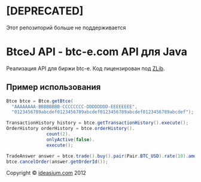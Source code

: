 # [DEPRECATED]

Этот репозиторий больше не поддерживается


BtceJ API - btc-e.com API для Java
==================================

Реализация API для биржи btc-e. Код лицензирован под [ZLib](http://ru.wikipedia.org/wiki/Лицензия_zlib).

Пример использования
--------------------

```java
Btce btce = Btce.getBtce(
  "AAAAAAAA-BBBBBBBB-CCCCCCCC-DDDDDDDD-EEEEEEEE",
  "0123456789abcdef0123456789abcdef0123456789abcdef0123456789abcdef");

TransactionHistory history = btce.getTransactionHistory().execute();
OrderHistory orderHistory = btce.orderHistory().
               count(2).
               onlyActive(false).
               execute();

TradeAnswer answer = btce.trade().buy().pair(Pair.BTC_USD).rate(10).amount(0.1).execute();
btce.cancelOrder(answer.getOrderId());
```

Copyright © [ideasium.com](http://ideasium.com/) 2012
